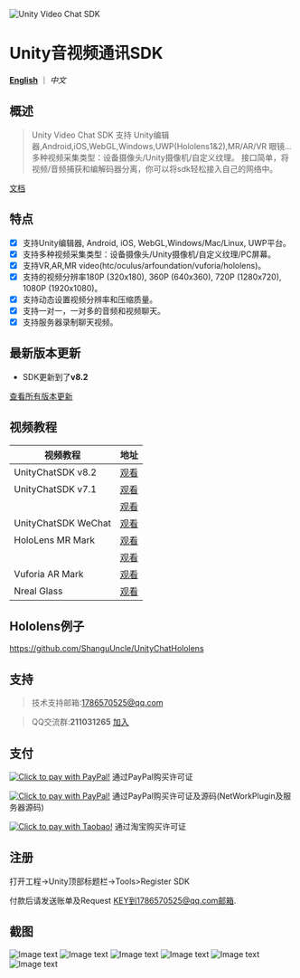 ![Unity Video Chat SDK](Readme/Images/SDK/Logo_title.png)

# Unity音视频通讯SDK

[**English**](README.md) ｜ *中文*

## 概述

> Unity Video Chat SDK 支持 Unity编辑器,Android,iOS,WebGL,Windows,UWP(Hololens1&2),MR/AR/VR 眼镜...
> 多种视频采集类型：设备摄像头/Unity摄像机/自定义纹理。
> 接口简单，将视频/音频捕获和编解码器分离，你可以将sdk轻松接入自己的网络中。

[文档](https://github.com/ShanguUncle/UnityChatSDK/blob/master/Readme/VideoChatSDK.pdf)

## 特点

- [x] 支持Unity编辑器, Android, iOS, WebGL,Windows/Mac/Linux, UWP平台。
- [x] 支持多种视频采集类型：设备摄像头/Unity摄像机/自定义纹理/PC屏幕。
- [x] 支持VR,AR,MR video(htc/oculus/arfoundation/vuforia/hololens)。
- [x] 支持的视频分辨率180P (320x180), 360P (640x360), 720P (1280x720), 1080P (1920x1080)。
- [x] 支持动态设置视频分辨率和压缩质量。
- [x] 支持一对一，一对多的音频和视频聊天。
- [x] 支持服务器录制聊天视频。

## 最新版本更新
- SDK更新到了**v8.2**


[查看所有版本更新](VersionUpdates.md)

## 视频教程

| 视频教程                                              | 地址                                                 |
| ----------------------------------------------------- | ---------------------------------------------------- |
| UnityChatSDK v8.2                                     | [观看](https://www.bilibili.com/video/BV1DY411j7UG/) |
| UnityChatSDK v7.1                                     | [观看](https://www.bilibili.com/video/BV1ZK4y1H7dM/) |
|                                                       | [观看](https://www.bilibili.com/video/BV1yz4y1m71J/) |
| UnityChatSDK WeChat                                   | [观看](https://www.bilibili.com/video/BV1TJ411X79T)  |
| HoloLens MR Mark                                      | [观看](https://www.bilibili.com/video/BV1Jg4y1B7Ts)  |
|                                                       | [观看](https://www.bilibili.com/video/BV1yr4y1c7MN)  |
| Vuforia AR Mark                                       | [观看](https://www.bilibili.com/video/av81873111)    |
| Nreal Glass                                           | [观看](https://www.bilibili.com/video/av79084374/)   |

## Hololens例子

https://github.com/ShanguUncle/UnityChatHololens

## 支持

> 技术支持邮箱:1786570525@qq.com

> QQ交流群:**211031265**  [加入](https://jq.qq.com/?_wv=1027&k=uLaFJGfS)

## 支付

<a href="https://www.paypal.com/cgi-bin/webscr?&cmd=_xclick&business=1786570525@qq.com&currency_code=USD&amount=356&item_name=UnityChatSDK_Licence" target="_blank"><img src="Readme/Images/SDK/pay.zh.png" border="0" name="submit" alt="Click to pay with PayPal!"></a>
通过PayPal购买许可证

<a href="https://www.paypal.com/cgi-bin/webscr?&cmd=_xclick&business=1786570525@qq.com&currency_code=USD&amount=2390&item_name=SourceCode_ServerAndNetwork" target="_blank"><img src="Readme/Images/SDK/pay.zh.png" border="0" name="submit" alt="Click to pay with PayPal!"></a>
通过PayPal购买许可证及源码(NetWorkPlugin及服务器源码)

<a href="https://item.taobao.com/item.htm?id=574700900943" target="_blank"><img src="Readme/Images/SDK/pay.zh.png" border="0" name="submit" alt="Click to pay with Taobao!"></a>
通过淘宝购买许可证

## 注册
打开工程->Unity顶部标题栏->Tools>Register SDK

付款后请发送账单及Request KEY到1786570525@qq.com邮箱.

## 截图

![Image text](Readme/Images/Screenshoots/01.jpg)
![Image text](Readme/Images/Screenshoots/02.jpg)
![Image text](Readme/Images/Screenshoots/03.jpg)
![Image text](Readme/Images/Screenshoots/04.jpg)
![Image text](Readme/Images/Screenshoots/05.jpg)
![Image text](Readme/Images/Screenshoots/06.jpg)








